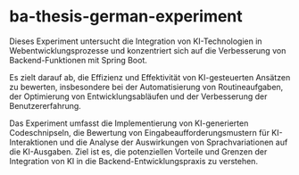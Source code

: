 # ba-thesis-german-experiment

Dieses Experiment untersucht die Integration von KI-Technologien in Webentwicklungsprozesse und konzentriert sich auf die Verbesserung von Backend-Funktionen mit Spring Boot.

Es zielt darauf ab, die Effizienz und Effektivität von KI-gesteuerten Ansätzen zu bewerten, insbesondere bei der Automatisierung von Routineaufgaben, der Optimierung von Entwicklungsabläufen und der Verbesserung der Benutzererfahrung.

Das Experiment umfasst die Implementierung von KI-generierten Codeschnipseln, die Bewertung von Eingabeaufforderungsmustern für KI-Interaktionen und die Analyse der Auswirkungen von Sprachvariationen auf die KI-Ausgaben. Ziel ist es, die potenziellen Vorteile und Grenzen der Integration von KI in die Backend-Entwicklungspraxis zu verstehen.


